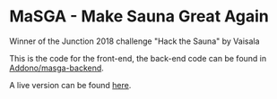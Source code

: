 # MaSGA - Make Sauna Great Again
Winner of the Junction 2018 challenge "Hack the Sauna" by Vaisala

This is the code for the front-end, the back-end code can be found in [Addono/masga-backend](https://github.com/Addono/masga-backend).

A live version can be found [here](https://aknapen.nl/masga).
